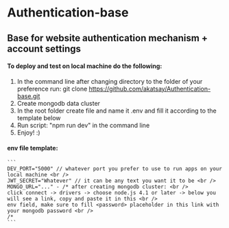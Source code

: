 # Authentication-base
## Base for website authentication mechanism + account settings 

#### To deploy and test on local machine do the following:
  1) In the command line after changing directory to the folder of your preference run: git clone https://github.com/akatsay/Authentication-base.git
  2) Create mongodb data cluster
  3) In the root folder create file and name it .env and fill it according to the template below
  4) Run script: "npm run dev" in the command line
  5) Enjoy! :)
  
#### env file template:
    ```
    DEV_PORT="5000" // whatever port you prefer to use to run apps on your local machine <br />
    JWT_SECRET="Whatever" // it can be any text you want it to be <br />
    MONGO_URL="..." - /* after creating mongodb cluster: <br />
    click connect -> drivers -> choose node.js 4.1 or later -> below you will see a link, copy and paste it in this <br />
    env field, make sure to fill <password> placeholder in this link with your mongodb password <br />
    /*
    ```
